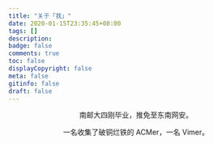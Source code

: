 ```yaml
---
title: "关于「我」"
date: 2020-01-15T23:35:45+08:00
tags: []
description:
badge: false
comments: true
toc: false
displayCopyright: false
meta: false
gitinfo: false
draft: false
---
```


<p><center>南邮大四刚毕业，推免至东南网安。</center></p>

<p><center>一名收集了破铜烂铁的 ACMer，一名 Vimer。</center></p>

